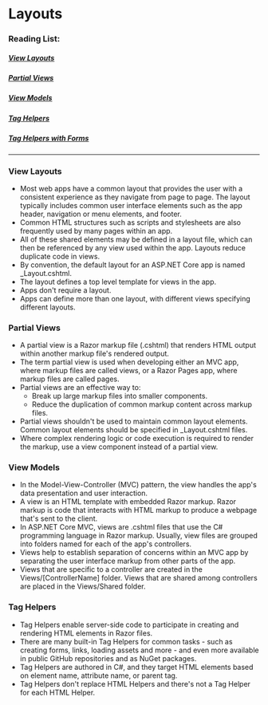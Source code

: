# Layouts

### Reading List:

##### [View Layouts](https://docs.microsoft.com/en-us/aspnet/core/mvc/views/layout?view=aspnetcore-2.1)
##### [Partial Views](https://docs.microsoft.com/en-us/aspnet/core/mvc/views/partial?view=aspnetcore-2.1)
##### [View Models](https://docs.microsoft.com/en-us/aspnet/core/mvc/views/overview?view=aspnetcore-2.2)
##### [Tag Helpers](https://docs.microsoft.com/en-us/aspnet/core/mvc/views/tag-helpers/intro?view=aspnetcore-2.1)
##### [Tag Helpers with Forms](https://docs.microsoft.com/en-us/aspnet/core/mvc/views/working-with-forms?view=aspnetcore-2.1)

---

### View Layouts
* Most web apps have a common layout that provides the user with a consistent experience as they navigate from page to page. The layout typically includes common user interface elements such as the app header, navigation or menu elements, and footer.
* Common HTML structures such as scripts and stylesheets are also frequently used by many pages within an app. 
* All of these shared elements may be defined in a layout file, which can then be referenced by any view used within the app. Layouts reduce duplicate code in views.
* By convention, the default layout for an ASP.NET Core app is named _Layout.cshtml. 
* The layout defines a top level template for views in the app. 
* Apps don't require a layout. 
* Apps can define more than one layout, with different views specifying different layouts.

### Partial Views

* A partial view is a Razor markup file (.cshtml) that renders HTML output within another markup file's rendered output.
* The term partial view is used when developing either an MVC app, where markup files are called views, or a Razor Pages app, where markup files are called pages. 
* Partial views are an effective way to:
	* Break up large markup files into smaller components.
	* Reduce the duplication of common markup content across markup files.
* Partial views shouldn't be used to maintain common layout elements. Common layout elements should be specified in _Layout.cshtml files.
* Where complex rendering logic or code execution is required to render the markup, use a view component instead of a partial view.

### View Models
* In the Model-View-Controller (MVC) pattern, the view handles the app's data presentation and user interaction. 
* A view is an HTML template with embedded Razor markup. Razor markup is code that interacts with HTML markup to produce a webpage that's sent to the client.
* In ASP.NET Core MVC, views are .cshtml files that use the C# programming language in Razor markup. Usually, view files are grouped into folders named for each of the app's controllers. 
* Views help to establish separation of concerns within an MVC app by separating the user interface markup from other parts of the app. 
* Views that are specific to a controller are created in the Views/[ControllerName] folder. Views that are shared among controllers are placed in the Views/Shared folder.

### Tag Helpers

* Tag Helpers enable server-side code to participate in creating and rendering HTML elements in Razor files.
* There are many built-in Tag Helpers for common tasks - such as creating forms, links, loading assets and more - and even more available in public GitHub repositories and as NuGet packages. 
*  Tag Helpers are authored in C#, and they target HTML elements based on element name, attribute name, or parent tag. 
* Tag Helpers don't replace HTML Helpers and there's not a Tag Helper for each HTML Helper.
